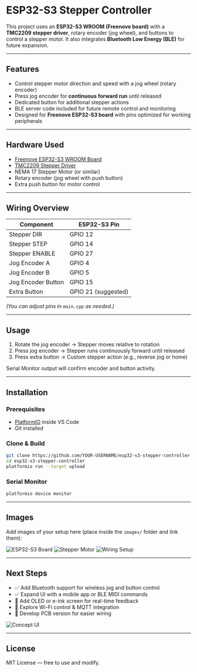 # ESP32-S3 Stepper Controller

This project uses an **ESP32-S3 WROOM (Freenove board)** with a **TMC2209 stepper driver**, rotary encoder (jog wheel), and buttons to control a stepper motor. It also integrates **Bluetooth Low Energy (BLE)** for future expansion.

---

## Features

* Control stepper motor direction and speed with a jog wheel (rotary encoder)
* Press jog encoder for **continuous forward run** until released
* Dedicated button for additional stepper actions
* BLE server code included for future remote control and monitoring
* Designed for **Freenove ESP32-S3 board** with pins optimized for working peripherals

---

## Hardware Used

* [Freenove ESP32-S3 WROOM Board](https://github.com/Freenove/Freenove_ESP32_S3_WROOM)
* [TMC2209 Stepper Driver](https://www.trinamic.com/products/integrated-circuits/details/tmc2209/)
* NEMA 17 Stepper Motor (or similar)
* Rotary encoder (jog wheel with push button)
* Extra push button for motor control

---

## Wiring Overview

| Component          | ESP32-S3 Pin        |
| ------------------ | ------------------- |
| Stepper DIR        | GPIO 12             |
| Stepper STEP       | GPIO 14             |
| Stepper ENABLE     | GPIO 27             |
| Jog Encoder A      | GPIO 4              |
| Jog Encoder B      | GPIO 5              |
| Jog Encoder Button | GPIO 15             |
| Extra Button       | GPIO 21 (suggested) |

*(You can adjust pins in `main.cpp` as needed.)*

---

## Usage

1. Rotate the jog encoder → Stepper moves relative to rotation
2. Press jog encoder → Stepper runs continuously forward until released
3. Press extra button → Custom stepper action (e.g., reverse jog or home)

Serial Monitor output will confirm encoder and button activity.

---

## Installation

### Prerequisites

* [PlatformIO](https://platformio.org/) inside VS Code
* Git installed

### Clone & Build

```bash
git clone https://github.com/YOUR-USERNAME/esp32-s3-stepper-controller.git
cd esp32-s3-stepper-controller
platformio run --target upload
```

### Serial Monitor

```bash
platformio device monitor
```

---

## Images

Add images of your setup here (place inside the `images/` folder and link them):

![ESP32-S3 Board](images/esp32s3.jpg)
![Stepper Motor](images/stepper.jpg)
![Wiring Setup](images/wiring.jpg)

---

## Next Steps

* ✅ Add Bluetooth support for wireless jog and button control
* ✅ Expand UI with a mobile app or BLE MIDI commands
* 🔲 Add OLED or e-ink screen for real-time feedback
* 🔲 Explore Wi-Fi control & MQTT integration
* 🔲 Develop PCB version for easier wiring

![Concept UI](images/concept_ui.jpg)

---

## License

MIT License — free to use and modify.

